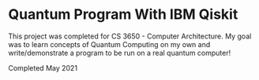 # Quantum Program With IBM Qiskit
This project was completed for CS 3650 - Computer Architecture. My goal was to learn concepts of Quantum Computing on my own and write/demonstrate a program to be run on a real quantum computer!

Completed May 2021
